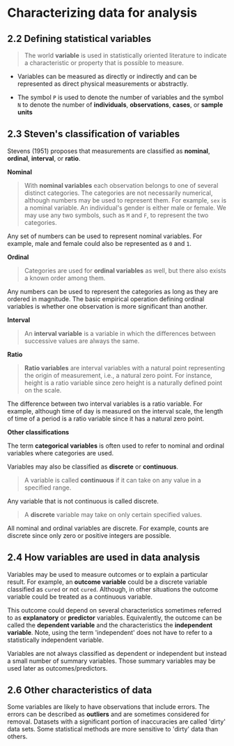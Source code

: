 # Characterizing data for analysis

## 2.2 Defining statistical variables

> The world **variable** is used in statistically oriented literature to indicate a characteristic or property that is possible to measure.

- Variables can be measured as directly or indirectly and can be represented as direct physical measurements or abstractly.

- The symbol `P` is used to denote the number of variables and the symbol `N` to denote the number of **individuals**, **observations**, **cases**, or **sample units**

## 2.3 Steven's classification of variables

Stevens (1951) proposes that measurements are classified as **nominal**, **ordinal**, **interval**, or **ratio**.

**Nominal**

> With **nominal variables** each observation belongs to one of several distinct categories. The categories are not necessarily numerical, although numbers may be used to represent them. For example, `sex` is a nominal variable. An individual's gender is either male or female. We may use any two symbols, such as `M` and `F`, to represent the two categories.

Any set of numbers can be used to represent nominal variables. For example, male and female could also be represented as `0` and `1`.

**Ordinal**

> Categories are used for **ordinal variables** as well, but there also exists a known order among them.

Any numbers can be used to represent the categories as long as they are ordered in magnitude. The basic empirical operation defining ordinal variables is whether one observation is more significant than another.

**Interval**

> An **interval variable** is a variable in which the differences between successive values are always the same.

**Ratio**

> **Ratio variables** are interval variables with a natural point representing the origin of measurement, i.e., a natural zero point. For instance, height is a ratio variable since zero height is a naturally defined point on the scale.

The difference between two interval variables is a ratio variable. For example, although time of day is measured on the interval scale, the length of time of a period is a ratio variable since it has a natural zero point.

**Other classifications**

The term **categorical variables** is often used to refer to nominal and ordinal variables where categories are used.

Variables may also be classified as **discrete** or **continuous**.

> A variable is called **continuous** if it can take on any value in a specified range.

Any variable that is not continuous is called discrete.

> A **discrete** variable may take on only certain specified values.

All nominal and ordinal variables are discrete. For example, counts are discrete since only zero or positive integers are possible.

## 2.4 How variables are used in data analysis

Variables may be used to measure outcomes or to explain a particular result. For example, an **outcome variable** could be a discrete variable classified as `cured` or not `cured`. Although, in other situations the outcome variable could be treated as a continuous variable.

This outcome could depend on several characteristics sometimes referred to as **explanatory** or **predictor** variables. Equivalently, the outcome can be called the **dependent variable** and the characteristics the **independent variable**. Note, using the term 'independent' does not have to refer to a statistically independent variable.

Variables are not always classified as dependent or independent but instead a small number of summary variables. Those summary variables may be used later as outcomes/predictors.

## 2.6 Other characteristics of data

Some variables are likely to have observations that include errors. The errors can be described as **outliers** and are sometimes considered for removal. Datasets with a significant portion of inaccuracies are called 'dirty' data sets. Some statistical methods are more sensitive to 'dirty' data than others.
